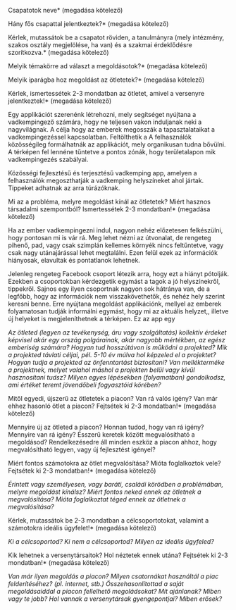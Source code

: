 Csapatotok neve* (megadása kötelező)

Hány fős csapattal jelentkeztek?* (megadása kötelező)


Kérlek, mutassátok be a csapatot röviden, a tanulmányra (mely intézmény, szakos osztály megjelölése, ha van) és a szakmai érdeklődésre szorítkozva.* (megadása kötelező)



Melyik témakörre ad választ a megoldásotok?* (megadása kötelező)

Melyik iparágba hoz megoldást az ötletetek?* (megadása kötelező)

Kérlek, ismertessétek 2-3 mondatban az ötletet, amivel a versenyre jelentkeztek!* (megadása kötelező)

Egy applikációt szerenénk létrehozni, mely segítséget nyújtana a vadkempingező számára, hogy ne teljesen vakon induljanak neki a nagyvilágnak. A célja hogy az emberek megosszák a tapasztalataikat a vadkempingezéssel kapcsolatban. Feltölthetik a  A felhasználók közösségileg formálhatnák az applikációt, mely organikusan tudna bővülni.  A térképen fel lennéne tűntetve a pontos zónák, hogy területalapon mik vadkempingezés szabályai.

Közösségi fejlesztésű és terjesztésű vadkemping app, amelyen a felhasználók megoszthatják a vadkemping helyszíneket ahol jártak. Tippeket adhatnak az arra túrázóknak.

Mi az a probléma, melyre megoldást kínál az ötletetek? Miért hasznos társadalmi szempontból? Ismertessétek 2-3 mondatban!* (megadása kötelező)





Ha az ember vadkempingezni indul, nagyon nehéz előzetesen felkészülni, hogy pontosan mi is vár rá. Meg lehet nézni az útvonalat, de rengeteg pihenő, pad, vagy csak szimplán kellemes környék nincs feltűntetve, vagy csak nagy utánajárással lehet megtalálni. Ezen felül ezek az információk hiányosak, elavultak és pontatlanok lehetnek.  



Jelenleg rengeteg Facebook csoport létezik arra, hogy ezt a hiányt pótolják. Ezekben a csoportokban kérdezgetik egymást a tagok a jó helyszínekről, tippekről. 
Sajnos egy ilyen csoportnak nagyon sok hátránya van, de a legfőbb, hogy az információk nem visszakövethetők, és nehéz hely szerint keresni benne. 
Erre nyújtana megoldást applikációnk, mellyel az emberek folyamatosan tudják informálni egymást, hogy mi az aktuális helyzet,, illetve új helyeket is megjeleníthetnek a térképen. Ez az app egy

_Az ötleted (legyen az tevékenység, áru vagy szolgáltatás) kollektív érdeket képvisel akár egy ország polgárainak, akár nagyobb mértékben, az egész emberiség számára? Hogyan tud hosszútávon is működni a projekted? Mik a projekted távlati céljai, pél. 5-10 év múlva hol képzeled el a projektet? Hogyan tudja a projekted az önfenntartást biztosítani? Van mellékterméke a projektnek, melyet valahol máshol a projekten belül vagy kívül hasznosítani tudsz? Milyen egyes lépésekben (folyamatban) gondolkodsz, ami értéket teremt jövendőbeli fogyasztóid körében?_ 

Mitől egyedi, újszerű az ötletetek a piacon? Van rá valós igény? Van már ehhez hasonló ötlet a piacon? Fejtsétek ki 2-3 mondatban!* (megadása kötelező)

Mennyire új az ötleted a piacon? Honnan tudod, hogy van rá igény? Mennyire van rá igény? Ésszerű keretek között megvalósítható a megoldásod? Rendelkezésedre áll minden eszköz a piacon ahhoz, hogy megvalósítható legyen, vagy új fejlesztést igényel?

Miért fontos számotokra az ötlet megvalósítása? Mióta foglalkoztok vele? Fejtsétek ki 2-3 mondatban!* (megadása kötelező)

_Érintett vagy személyesen, vagy baráti, családi körödben a problémában, melyre megoldást kínálsz? Miért fontos neked ennek az ötletnek a megvalósítása? Mióta foglalkoztat téged ennek az ötletnek a megvalósítása?_

Kérlek, mutassátok be 2-3 mondatban a célcsoportotokat, valamint a számotokra ideális ügyfelet!* (megadása kötelező)

_Ki a célcsoportod? Ki nem a célcsoportod? Milyen az ideális ügyfeled?_

Kik lehetnek a versenytársaitok? Hol néztetek ennek utána? Fejtsétek ki 2-3 mondatban!* (megadása kötelező)

_Van már ilyen megoldás a piacon? Milyen csatornákat használtál a piac felderítéséhez? (pl. internet, stb.) Összehasonlítottad a saját megoldásaiddal a piacon fellelhető megoládsokat? Mit ajánlanak? Miben vagy te jobb? Hol vannak a versenytársak gyengepontjai? Miben erősek?_